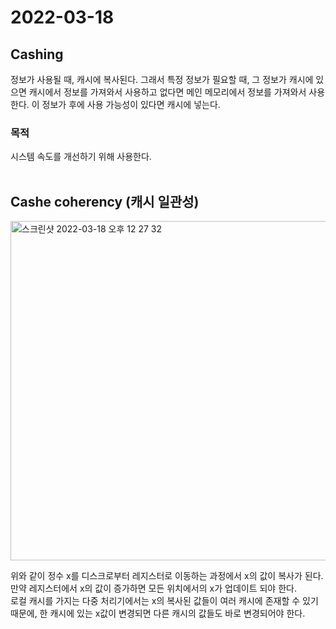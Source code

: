 # 2022-03-18

## Cashing

정보가 사용될 때, 캐시에 복사된다. 그래서 특정 정보가 필요할 때, 그 정보가 캐시에 있으면 캐시에서 정보를 가져와서 사용하고 없다면 메인 메모리에서 정보를 가져와서 사용한다. 이 정보가 후에 사용 가능성이 있다면 캐시에 넣는다.

### 목적

시스템 속도를 개선하기 위해 사용한다.<br/><br/>

## Cashe coherency (캐시 일관성)

<img width="543" alt="스크린샷 2022-03-18 오후 12 27 32" src="https://user-images.githubusercontent.com/67616146/158932203-81016878-bc75-4602-845c-e45ee664c466.png">

위와 같이 정수 x를 디스크로부터 레지스터로 이동하는 과정에서 x의 값이 복사가 된다. 만약 레지스터에서 x의 값이 증가하면 모든 위치에서의 x가 업데이트 되야 한다.<br/>
로컬 캐시를 가지는 다중 처리기에서는 x의 복사된 값들이 여러 캐시에 존재할 수 있기 때문에, 한 캐시에 있는 x값이 변경되면 다른 캐시의 값들도 바로 변경되어야 한다.
